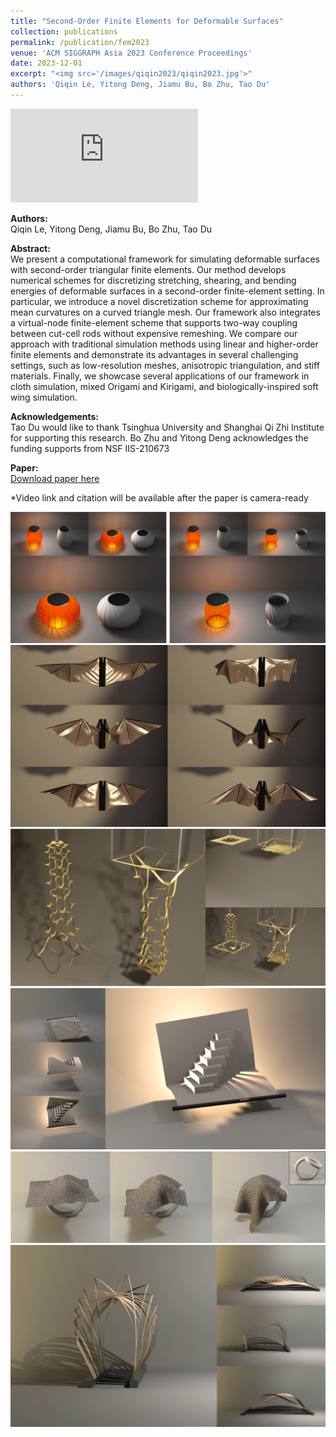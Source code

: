 ```yaml
---
title: "Second-Order Finite Elements for Deformable Surfaces"
collection: publications
permalink: /publication/fem2023 
venue: 'ACM SIGGRAPH Asia 2023 Conference Proceedings'
date: 2023-12-01
excerpt: "<img src='/images/qiqin2023/qiqin2023.jpg'>"
authors: 'Qiqin Le, Yitong Deng, Jiamu Bu, Bo Zhu, Tao Du'
--- 
```

<iframe src="https://youtu.be/RnpLhyPNaFg" scrolling="no" border="0" frameborder="no" framespacing="0" allowfullscreen="true"> </iframe>

**Authors:**\
Qiqin Le, Yitong Deng, Jiamu Bu, Bo Zhu, Tao Du

**Abstract:**\
We present a computational framework for simulating deformable surfaces with second-order triangular finite elements. Our method develops numerical schemes for discretizing stretching, shearing, and bending energies of deformable surfaces in a second-order finite-element setting. In particular, we introduce a novel discretization scheme for approximating mean curvatures on a curved triangle mesh. Our framework also integrates a virtual-node finite-element scheme that supports two-way coupling between cut-cell rods without expensive remeshing. We compare our approach with traditional simulation methods using linear and higher-order finite elements and demonstrate its advantages in several challenging settings, such as low-resolution meshes, anisotropic triangulation, and stiff materials. Finally, we showcase several applications of our framework in cloth simulation, mixed Origami and Kirigami, and biologically-inspired soft wing simulation.

**Acknowledgements:**\
Tao Du would like to thank Tsinghua University and Shanghai Qi
Zhi Institute for supporting this research. Bo Zhu and Yitong Deng
acknowledges the funding supports from NSF IIS-210673

**Paper:**\
[Download paper here](https://leqiqin.github.io/files/fem2023.pdf)

*Video link and citation will be available after the paper is camera-ready

![test image size](/images/qiqin2023/qiqin2023.jpg)
![test image size](/images/qiqin2023/bat.jpg)
![test image size](/images/qiqin2023/lahua.jpg)
![test image size](/images/qiqin2023/stairs.jpg)
![test image size](/images/qiqin2023/tori.jpg)
![test image size](/images/qiqin2023/art.jpg)
